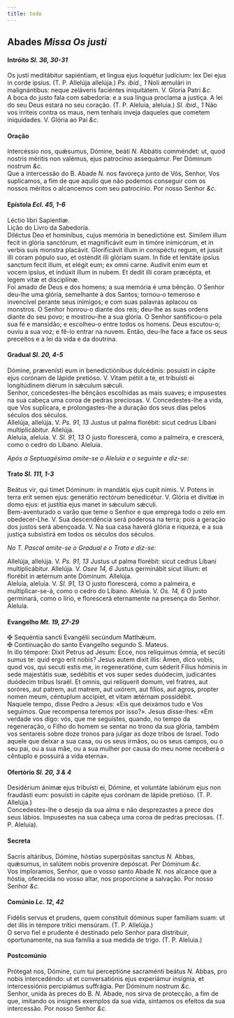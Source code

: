 ```yaml
---
title: todo
---
```

<h2 class="text-center">Abades <em>Missa Os justi</em></h2>

<h4 class="text-center">Intróito <em>Sl. 36, 30-31</em></h4>
<div class="container-fluid">
<div class="row">
<div class="dropcap text-justify">
Os justi meditábitur sapiéntiam, et lingua ejus loquétur judícium: lex Dei ejus in corde ipsíus. (T. P. Allelúja allelúja.) <em>Ps. ibid., 1</em> Noli æmulári in malignántibus: neque zeláveris faciéntes iniquitátem.
V. Gloria Patri <em>&c.</em>
</div>
<div class="dropcap text-justify">
A boca do justo fala com sabedoria: e a sua língua proclama a justiça. A lei do seu Deus estará no seu coração. (T. P. Aleluia, aleluia.) <em>Sl. ibid., 1</em> Não vos irriteis contra os maus, nem tenhais inveja daqueles que cometem iniquidades.
V. Glória ao Pai <em>&c.</em>
</div>
</div>
</div>

<h4 class="text-center">Oração</h4>
<div class="container-fluid">
<div class="row">
<div class="dropcap text-justify">
Intercéssio nos, quǽsumus, Dómine, beáti <em>N. </em>Abbátis comméndet: ut, quod nostris méritis non valémus, ejus patrocínio assequámur. Per Dóminum nostrum <em>&c.</em>
</div>
<div class="dropcap text-justify">
Que a intercessão do B. Abade <em>N. </em>nos favoreça junto de Vós, Senhor, Vos suplicamos, a fim de que aquilo que não podemos conseguir com os nossos méritos o alcancemos com seu patrocínio. Por nosso Senhor <em>&c.</em>
</div>
</div>
</div>

<h4 class="text-center">Epístola <em>Ecl. 45, 1-6</em></h4>
<div class="container-fluid">
<div class="row">
<div class="text-justify">
Léctio libri Sapientiæ.
</div>
<div class="text-justify">
Lição do Livro da Sabedoria.
</div>
<div class="dropcap text-justify">
Diléctus Deo et homínibus, cujus memória in benedictióne est. Símilem illum fecit in glória sanctórum, et magnificávit eum in timóre inimicórum, et in verbis suis monstra placávit. Gloríficávit illum in conspéctu regum, et jussit illi coram pópulo suo, et osténdit illi glóriam suam. In fide et lenitáte ipsíus sanctum fecit illum, et elégit eum; ex omni carne. Audívit enim eum et vocem ipsíus, et indúxit illum in nubem. Et dedit illi coram præcépta, et legem vitæ et disciplínæ.
</div>
<div class="dropcap text-justify">
Foi amado de Deus e dos homens; a sua memória é uma bênção. O Senhor deu-lhe uma glória, semelhante à dos Santos; tornou-o temeroso e invencível perante seus inimigos; e com suas palavras aplacou os monstros. O Senhor honrou-o diante dos reis; deu-lhe as suas ordens diante do seu povo; e mostrou-lhe a sua glória. O Senhor santificou-o pela sua fé e mansidão; e escolheu-o entre todos os homens. Deus escutou-o; ouviu a sua voz; e fê-lo entrar na nuvem. Então, deu-lhe face a face os seus preceitos e a lei da vida e da doutrina.
</div>
</div>
</div>

<h4 class="text-center">Gradual <em>Sl. 20, 4-5</em></h4>
<div class="container-fluid">
<div class="row">
<div class="dropcap text-justify">
Dómine, prævenísti eum in benedictiónibus dulcédinis: posuísti in cápite ejus corónam de lápide pretióso. V. Vitam pétiit a te, et tribuísti ei longitúdinem diérum in sǽculum sǽculi.
</div>
<div class="dropcap text-justify">
Senhor, concedestes-lhe bênçãos escolhidas as mais suaves; e impusestes na sua cabeça uma coroa de pedras preciosas. V. Concedestes-lhe a vida, que Vos suplicara, e prolongastes-lhe a duração dos seus dias pelos séculos dos séculos.
</div>
<div class="text-justify">
Allelúja, allelúja. V. <em>Ps. 91, 13</em> Justus ut palma florébit: sicut cedrus Líbani multiplicábitur. Allelúja.
</div>
<div class="text-justify">
Aleluia, aleluia. V. <em>Sl. 91, 13</em> O justo florescerá, como a palmeira, e crescerá, como o cedro do Líbano. Aleluia.
</div>
</div>
</div>

<em>Após a Septuagésima omite-se o Aleluia e o seguinte e diz-se:</em>

<h4 class="text-center">Trato <em>Sl. 111, 1-3</em></h4>
<div class="container-fluid">
<div class="row">
<div class="dropcap text-justify">
Beátus vir, qui timet Dóminum: in mandátis ejus cupit nimis. V. Potens in terra erit semen ejus: generátio rectórum benedicétur. V. Glória et divítiæ in domo ejus: et justítia ejus manet in sǽculum sǽculi.
</div>
<div class="dropcap text-justify">
Bem-aventurado o varão que teme o Senhor e que emprega todo o zelo em obedecer-Lhe. V. Sua descendência será poderosa na terra; pois a geração dos justos será abençoada. V. Na sua casa haverá glória e riqueza, e a sua justiça subsistirá em todos os séculos dos séculos.
</div>
</div>
</div>

<em>No T. Pascal omite-se o Gradual e o Trato e diz-se:</em>

<div class="container-fluid">
<div class="row">
<div class="text-justify">
Allelúja, allelúja. V. <em>Ps. 91, 13</em> Justus ut palma florébit: sicut cedrus Líbani multiplicábitur. Allelúja. V. <em>Osee 14, 6</em> Justus germinábit sicut lílium: et florébit in ætérnum ante Dóminum. Allelúja.
</div>
<div class="text-justify">
Aleluia, aleluia. V. <em>Sl. 91, 13</em> O justo florescerá, como a palmeira, e multiplicar-se-á, como o cedro do Líbano. Aleluia. V. <em>Os. 14, 6</em> O justo germinará, como o lírio, e florescerá eternamente na presença do Senhor. Aleluia.
</div>
</div>
</div>

<h4 class="text-center">Evangelho <em>Mt. 19, 27-29</em></h4>
<div class="container-fluid">
<div class="row">
<div class="text-justify">
<span class="text-danger">&#10016;</span> Sequéntia sancti Evangélii secúndum Matthǽum.
</div>
<div class="text-justify">
<span class="text-danger">&#10016;</span> Continuação do santo Evangelho segundo S. Mateus.
</div>
<div class="dropcap text-justify">
In illo témpore: Dixit Petrus ad Jesum: Ecce, nos relíquimus ómnia, et secúti sumus te: quid ergo erit nobis? Jesus autem dixit illis: Amen, dico vobis, quod vos, qui secuti estis me, in regeneratióne, cum séderit Fílius hóminis in sede majestátis suæ, sedébitis et vos super sedes duódecim, judicántes duódecim tribus Israël. Et omnis, qui relíquerit domum, vel fratres, aut soróres, aut patrem, aut matrem, aut uxórem, aut fílios, aut agros, propter nomen meum, céntuplum accípiet, et vitam ætérnam possidébit.
</div>
<div class="dropcap text-justify">
Naquele tempo, disse Pedro a Jesus: «Eis que deixámos tudo e Vos seguimos. Que recompensa teremos por isso?». Jesus disse-lhes: «Em verdade vos digo: vós, que me seguistes, quando, no tempo da regeneração, o Filho do homem se sentar no trono da sua glória, também vos sentareis sobre doze tronos para julgar as doze tribos de Israel. Todo aquele que deixar a sua casa, ou os seus irmãos, ou os seus campos, ou o seu pai, ou a sua mãe, ou a sua mulher por causa do meu nome receberá o cêntuplo e possuirá a vida eterna».
</div>
</div>
</div>

<h4 class="text-center">Ofertório <em>Sl. 20, 3 & 4</em></h4>
<div class="container-fluid">
<div class="row">
<div class="dropcap text-justify">
Desidérium ánimæ ejus tribuísti ei, Dómine, et voluntáte labiórum ejus non fraudásti eum: posuísti in cápite ejus corónam de lápide pretióso. (T. P. Allelúja.)
</div>
<div class="dropcap text-justify">
Concedestes-lhe o desejo da sua alma e não desprezastes a prece dos seus lábios. Impusestes na sua cabeça uma coroa de pedras preciosas. (T. P. Aleluia).
</div>
</div>
</div>

<h4 class="text-center">Secreta</h4>
<div class="container-fluid">
<div class="row">
<div class="dropcap text-justify">
Sacris altáribus, Dómine, hóstias superpósitas sanctus <em>N. </em>Abbas, quǽsumus, in salútem nobis proveníre depóscat. Per Dóminum <em>&c.</em>
</div>
<div class="dropcap text-justify">
Vos imploramos, Senhor, que o vosso santo Abade <em>N. </em>nos alcance que a hóstia, oferecida no vosso altar, nos proporcione a salvação. Por nosso Senhor <em>&c.</em>
</div>
</div>
</div>

<h4 class="text-center">Comúnio <em>Lc. 12, 42</em></h4>
<div class="container-fluid">
<div class="row">
<div class="dropcap text-justify">
Fidélis servus et prudens, quem constítuit dóminus super famíliam suam: ut det illis in témpore trítici mensúram. (T. P. Allelúja.)
</div>
<div class="dropcap text-justify">
O servo fiel e prudente é destinado pelo Senhor para distribuir, oportunamente, na sua família a sua medida de trigo. (T. P. Aleluia.)
</div>
</div>
</div>

<h4 class="text-center">Postcomúnio</h4>
<div class="container-fluid">
<div class="row">
<div class="dropcap text-justify">
Prótegat nos, Dómine, cum tui perceptióne sacraménti beátus <em>N. </em>Abbas, pro nobis intercedéndo: ut et conversatiónis ejus experiámur insígnia, et intercessiónis percipiámus suffrágia. Per Dóminum nostrum <em>&c.</em>
</div>
<div class="dropcap text-justify">
Senhor, unida às preces do B. <em>N. </em>Abade, nos sirva de protecção, a fim de que, imitando os insignes exemplos da sua vida, sintamos os efeitos da sua intercessão. Por nosso Senhor <em>&c.</em>
</div>
</div>
</div>
